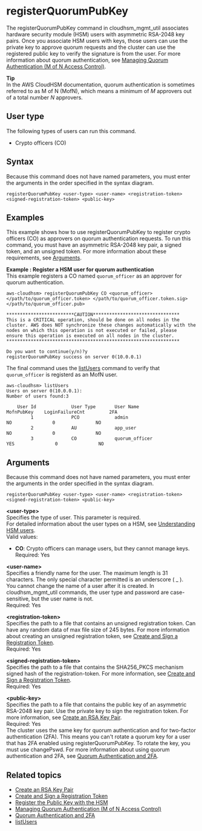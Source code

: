 # registerQuorumPubKey<a name="cloudhsm_mgmt_util-registerQuorumPubKey"></a>

 The registerQuorumPubKey command in cloudhsm\_mgmt\_util associates hardware security module \(HSM\) users with asymmetric RSA\-2048 key pairs\. Once you associate HSM users with keys, those users can use the private key to approve quorum requests and the cluster can use the registered public key to verify the signature is from the user\. For more information about quorum authentication, see [Managing Quorum Authentication \(M of N Access Control\)](quorum-authentication.md)\.

**Tip**  
In the AWS CloudHSM documentation, quorum authentication is sometimes referred to as M of N \(MofN\), which means a minimum of *M* approvers out of a total number *N* approvers\.

## User type<a name="registerQuorumPubKey-userType"></a>

The following types of users can run this command\.
+ Crypto officers \(CO\)

## Syntax<a name="registerQuorumPubKey-syntax"></a>

Because this command does not have named parameters, you must enter the arguments in the order specified in the syntax diagram\.

```
registerQuorumPubKey <user-type> <user-name> <registration-token> <signed-registration-token> <public-key>
```

## Examples<a name="registerQuorumPubKey-examples"></a>

This example shows how to use registerQuorumPubKey to register crypto officers \(CO\) as approvers on quorum authentication requests\. To run this command, you must have an asymmetric RSA\-2048 key pair, a signed token, and an unsigned token\. For more information about these requirements, see [Arguments](#registerQuorumPubKey-params)\.

**Example : Register a HSM user for quorum authentication**  
This example registers a CO named `quorum_officer` as an approver for quorum authentication\.   

```
aws-cloudhsm> registerQuorumPubKey CO <quorum_officer> </path/to/quorum_officer.token> </path/to/quorum_officer.token.sig> </path/to/quorum_officer.pub>

*************************CAUTION********************************
This is a CRITICAL operation, should be done on all nodes in the
cluster. AWS does NOT synchronize these changes automatically with the
nodes on which this operation is not executed or failed, please
ensure this operation is executed on all nodes in the cluster.
****************************************************************

Do you want to continue(y/n)?y
registerQuorumPubKey success on server 0(10.0.0.1)
```
The final command uses the [listUsers](cloudhsm_mgmt_util-listUsers.md) command to verify that `quorum_officer` is registerd as an MofN user\.   

```
aws-cloudhsm> listUsers
Users on server 0(10.0.0.1):
Number of users found:3

    User Id             User Type       User Name                          MofnPubKey    LoginFailureCnt         2FA
         1              PCO             admin                                    NO               0               NO
         2              AU              app_user                                 NO               0               NO
         3              CO              quorum_officer                          YES               0               NO
```

## Arguments<a name="registerQuorumPubKey-params"></a>

Because this command does not have named parameters, you must enter the arguments in the order specified in the syntax diagram\.

```
registerQuorumPubKey <user-type> <user-name> <registration-token> <signed-registration-token> <public-key>
```

**<user\-type>**  
Specifies the type of user\. This parameter is required\.   
For detailed information about the user types on a HSM, see [Understanding HSM users](manage-hsm-users.md#understanding-users)\.  
Valid values:  
+ **CO**: Crypto officers can manage users, but they cannot manage keys\. 
Required: Yes

**<user\-name>**  
Specifies a friendly name for the user\. The maximum length is 31 characters\. The only special character permitted is an underscore \( \_ \)\.  
You cannot change the name of a user after it is created\. In cloudhsm\_mgmt\_util commands, the user type and password are case\-sensitive, but the user name is not\.  
Required: Yes

**<registration\-token>**  
Specifies the path to a file that contains an unsigned registration token\. Can have any random data of max file size of 245 bytes\. For more information about creating an unsigned registration token, see [Create and Sign a Registration Token](quorum-authentication-crypto-officers-first-time-setup.md#mofn-registration-token)\.  
Required: Yes

**<signed\-registration\-token>**  
Specifies the path to a file that contains the SHA256\_PKCS mechanism signed hash of the registration\-token\. For more information, see [Create and Sign a Registration Token](quorum-authentication-crypto-officers-first-time-setup.md#mofn-registration-token)\.  
Required: Yes

**<public\-key>**  
Specifies the path to a file that contains the public key of an asymmetric RSA\-2048 key pair\. Use the private key to sign the registration token\. For more information, see [Create an RSA Key Pair](quorum-authentication-crypto-officers-first-time-setup.md#mofn-key-pair-create)\.  
Required: Yes  
The cluster uses the same key for quorum authentication and for two\-factor authentication \(2FA\)\. This means you can't rotate a quorum key for a user that has 2FA enabled using registerQuorumPubKey\. To rotate the key, you must use changePswd\. For more information about using quorum authentication and 2FA, see [Quorum Authentication and 2FA](manage-2fa.md#quorum-2fa)\.

## Related topics<a name="registerQuorumPubKey-seealso"></a>
+ [Create an RSA Key Pair](quorum-authentication-crypto-officers-first-time-setup.md#mofn-key-pair-create)
+ [Create and Sign a Registration Token](quorum-authentication-crypto-officers-first-time-setup.md#mofn-registration-token)
+ [Register the Public Key with the HSM](quorum-authentication-crypto-officers-first-time-setup.md#mofn-register-key)
+ [Managing Quorum Authentication \(M of N Access Control\)](quorum-authentication.md)
+ [Quorum Authentication and 2FA](manage-2fa.md#quorum-2fa)
+ [listUsers](cloudhsm_mgmt_util-listUsers.md)